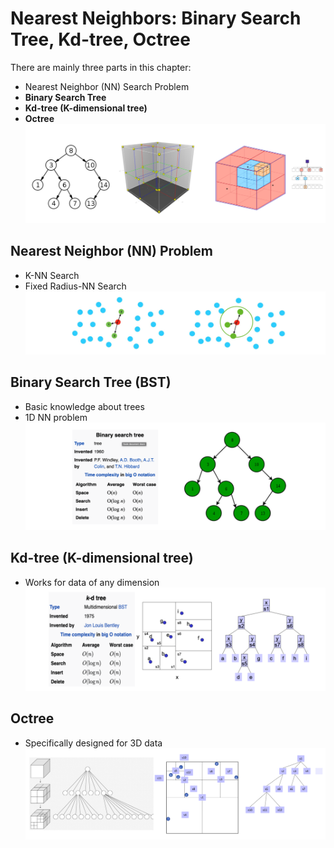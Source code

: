 # Nearest Neighbors: Binary Search Tree, Kd-tree, Octree # 

There are mainly three parts in this chapter:
- Nearest Neighbor (NN) Search Problem 
- **Binary Search Tree**
- **Kd-tree (K-dimensional tree)**
- **Octree**
![image](image/trees.png)

## Nearest Neighbor (NN) Problem 
- K-NN Search 
- Fixed Radius-NN Search 
![image](image/nnsearch.png)

## Binary Search Tree (BST) 
- Basic knowledge about trees 
- 1D NN problem 
![image](image/bst.png)

## Kd-tree (K-dimensional tree) 
- Works for data of any dimension 
![image](image/kdtree.png)

## Octree 
- Specifically designed for 3D data 
![image](image/octree.png)


